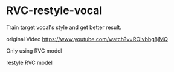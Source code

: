 # RVC-restyle-vocal
Train target vocal's style and get better result.


original Video
https://www.youtube.com/watch?v=ROIvbbg8jMQ

Only using RVC model


restyle RVC model
